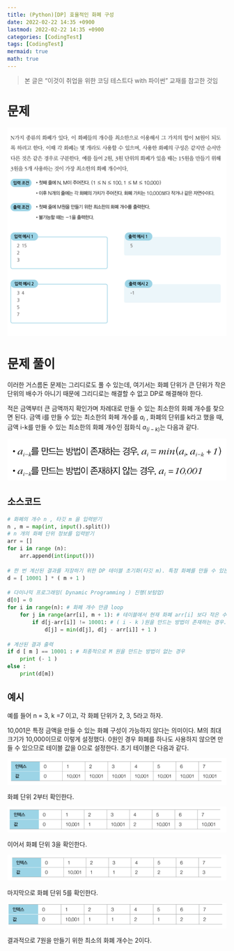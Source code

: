 ```yaml
---
title: (Python)[DP] 효율적인 화폐 구성
date: 2022-02-22 14:35 +0900
lastmod: 2022-02-22 14:35 +0900
categories: [CodingTest]
tags: [CodingTest]
mermaid: true
math: true
---
```


> 본 글은 “이것이 취업을 위한 코딩 테스트다 with 파이썬” 교재를 참고한 것임
> 

# 문제

![Untitled](/assets/img/2022-02-22-dp5/Untitled.png)

# 문제 풀이

이러한 거스름돈 문제는 그리디로도 풀 수 있는데, 여기서는 화폐 단위가 큰 단위가 작은 단위의 배수가 아니기 때문에 그리디로는 해결할 수 없고 DP로 해결해야 한다. 

적은 금액부터 큰 금액까지 확인가며 차례대로 만들 수 있는 최소한의 화폐 개수를 찾으면 된다. 금액 i를 만들 수 있는 최소한의 화페 개수를 $a_i$ , 화폐의 단위를 k라고 했을 때, 금액 i-k를 만들 수 있는 최소한의 화폐 개수인 점화식 $a_(i-k)$는 다음과 같다.

![Untitled](/assets/img/2022-02-22-dp5/Untitled%201.png)

## 소스코드

```python
# 화폐의 개수 n , 타깃 m 을 입력받기
n , m = map(int, input().split()) 
# n 개의 화폐 단위 정보를 입력받기
arr = []
for i in range (n):
    arr.append(int(input()))

# 한 번 계산된 결과를 저장하기 위한 DP 테이블 초기화(타깃 m). 특정 화폐를 만들 수 있는 경우의 수
d = [ 10001 ] * ( m + 1 )

# 다이나믹 프로그래밍( Dynamic Programming ) 진행(보텀업)
d[0] = 0 
for i in range(n): # 화폐 개수 만큼 loop
    for j in range(arr[i], m + 1): # 테이블에서 현재 화폐 arr[i] 보다 작은 수는 업데이트 할 필요가 없음. arr[i]로 만들 수 있는 경우의 수 이므로
        if d[j-arr[i]] != 10001: # ( i - k )원을 만드는 방법이 존재하는 경우. 현재 화폐 arr[i] 빼주는 건 고정인 거 참고
            d[j] = min(d[j], d[j - arr[i]] + 1 )

# 계산된 결과 출력
if d [ m ] == 10001 : # 최종적으로 M 원을 만드는 방법이 없는 경우
    print (- 1 )
else :
    print(d[m])
```

## 예시

예를 들어 n = 3, k =7 이고, 각 화폐 단위가 2, 3, 5라고 하자.

10,001은 특정 금액을 만들 수 있는 화폐 구성이 가능하지 않다는 의미이다. M의 최대 크기가 10,000이므로 이렇게 설정했다. 0원인 경우 화폐를 하나도 사용하지 않으면 만들 수 있으므로 테이블 값을 0으로 설정한다. 초기 테이블은 다음과 같다.

![Untitled](/assets/img/2022-02-22-dp5/Untitled%202.png)

화폐 단위 2부터 확인한다. 

![Untitled](/assets/img/2022-02-22-dp5/Untitled%203.png)

이어서 화폐 단위 3을 확인한다. 

![Untitled](/assets/img/2022-02-22-dp5/Untitled%204.png)

마지막으로 화폐 단위 5를 확인한다.

![Untitled](/assets/img/2022-02-22-dp5/Untitled%205.png)

결과적으로 7원을 만들기 위한 최소의 화폐 개수는 2이다.